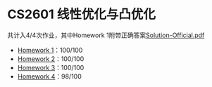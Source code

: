 # CS2601 线性优化与凸优化

共计入4/4次作业，其中Homework 1附带正确答案[Solution-Official.pdf](./Homework%201/Solution-Official.pdf)

- [Homework 1](./Homework%201)：100/100
- [Homework 2](./Homework%202)：100/100
- [Homework 3](./Homework%203)：100/100
- [Homework 4](./Homework%204)：98/100